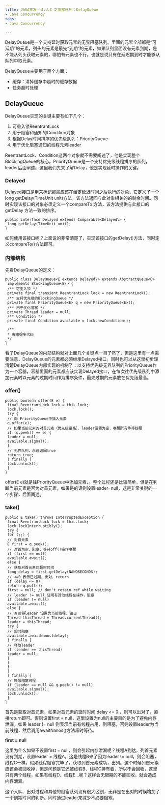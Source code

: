 ```yaml
---
title: JAVA并发——J.U.C 之阻塞队列：DelayQueue 
- Java Concurrency 
tags:
- Java Concurrency

---
```




DelayQueue是一个支持延时获取元素的无界阻塞队列。里面的元素全部都是“可延期”的元素，列头的元素是最先“到期”的元素，如果队列里面没有元素到期，是不能从列头获取元素的，哪怕有元素也不行。也就是说只有在延迟期到时才能够从队列中取元素。

DelayQueue主要用于两个方面：

*   缓存：清掉缓存中超时的缓存数据
*   任务超时处理

[](#DelayQueue "DelayQueue")DelayQueue
--------------------------------------

DelayQueue实现的关键主要有如下几个：

1.  可重入锁ReentrantLock
2.  用于阻塞和通知的Condition对象
3.  根据Delay时间排序的优先级队列：PriorityQueue
4.  用于优化阻塞通知的线程元素leader

ReentrantLock、Condition这两个对象就不需要阐述了，他是实现整个BlockingQueue的核心。PriorityQueue是一个支持优先级线程排序的队列，leader后面阐述。这里我们先来了解Delay，他是实现延时操作的关键。

### [](#Delayed "Delayed")Delayed

Delayed接口是用来标记那些应该在给定延迟时间之后执行的对象，它定义了一个long getDelay(TimeUnit unit)方法，该方法返回与此对象相关的的剩余时间。同时实现该接口的对象必须定义一个compareTo 方法，该方法提供与此接口的 getDelay 方法一致的排序。

    public interface Delayed extends Comparable<Delayed\> {  
     long getDelay(TimeUnit unit);  
    }  

如何使用该接口呢？上面说的非常清楚了，实现该接口的getDelay()方法，同时定义compareTo()方法即可。

### [](#内部结构 "内部结构")内部结构

先看DelayQueue的定义：

    public class DelayQueue<E extends Delayed\> extends AbstractQueue<E>  
     implements BlockingQueue<E\> {  
     /** 可重入锁 */  
     private final transient ReentrantLock lock = new ReentrantLock();  
     /** 支持优先级的BlockingQueue */  
     private final PriorityQueue<E> q = new PriorityQueue<E>();  
     /** 用于优化阻塞 */  
     private Thread leader = null;  
     /** Condition */  
     private final Condition available = lock.newCondition();  
      
     /**  
     * 省略很多代码  
     */  
    }  

看了DelayQueue的内部结构就对上面几个关键点一目了然了，但是这里有一点需要注意，DelayQueue的元素都必须继承Delayed接口。同时也可以从这里初步理清楚DelayQueue内部实现的机制了：以支持优先级无界队列的PriorityQueue作为一个容器，容器里面的元素都应该实现Delayed接口，在每次往优先级队列中添加元素时以元素的过期时间作为排序条件，最先过期的元素放在优先级最高。

### [](#offer "offer()")offer()

    public boolean offer(E e) {  
     final ReentrantLock lock = this.lock;  
     lock.lock();  
     try {  
     // 向 PriorityQueue中插入元素  
     q.offer(e);  
     // 如果当前元素的对首元素（优先级最高），leader设置为空，唤醒所有等待线程  
     if (q.peek() == e) {  
     leader = null;  
     available.signal();  
     }  
     // 无界队列，永远返回true  
     return true;  
     } finally {  
     lock.unlock();  
     }  
    }  

offer(E e)就是往PriorityQueue中添加元素，。整个过程还是比较简单，但是在判断当前元素是否为对首元素，如果是的话则设置leader=null，这是非常关键的一个步骤，后面阐述。

### [](#take "take()")take()

    public E take() throws InterruptedException {  
     final ReentrantLock lock = this.lock;  
     lock.lockInterruptibly();  
     try {  
     for (;;) {  
     // 对首元素  
     E first = q.peek();  
     // 对首为空，阻塞，等待off()操作唤醒  
     if (first == null)  
     available.await();  
     else {  
     // 获取对首元素的超时时间  
     long delay = first.getDelay(NANOSECONDS);  
     // <=0 表示已过期，出对，return  
     if (delay <= 0)  
     return q.poll();  
     first = null; // don't retain ref while waiting  
     // leader != null 证明有其他线程在操作，阻塞  
     if (leader != null)  
     available.await();  
     else {  
     // 否则将leader 设置为当前线程，独占  
     Thread thisThread = Thread.currentThread();  
     leader = thisThread;  
     try {  
     // 超时阻塞  
     available.awaitNanos(delay);  
     } finally {  
     // 释放leader  
     if (leader == thisThread)  
     leader = null;  
     }  
     }  
     }  
     }  
     } finally {  
     // 唤醒阻塞线程  
     if (leader == null && q.peek() != null)  
     available.signal();  
     lock.unlock();  
     }  
    }  

首先是获取对首元素，如果对首元素的延时时间 delay <= 0 ，则可以出对了，直接return即可。否则设置first = null，这里设置为null的主要目的是为了避免内存泄漏。如果 leader != null 则表示当前有线程占用，则阻塞，否则设置leader为当前线程，然后调用awaitNanos()方法超时等待。

**first = null**

这里为什么如果不设置first = null，则会引起内存泄漏呢？线程A到达，列首元素没有到期，设置leader = 线程A，这是线程B来了因为leader != null，则会阻塞，线程C一样。假如线程阻塞完毕了，获取列首元素成功，出列。这个时候列首元素应该会被回收掉，但是问题是它还被线程B、线程C持有着，所以不会回收，这里只有两个线程，如果有线程D、线程E…呢？这样会无限期的不能回收，就会造成内存泄漏。

这个入队、出对过程和其他的阻塞队列没有很大区别，无非是在出对的时候增加了一个到期时间的判断。同时通过leader来减少不必要阻塞。
















